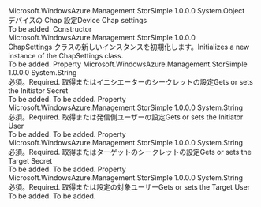 <Type Name="ChapSettings" FullName="Microsoft.WindowsAzure.Management.StorSimple.Models.ChapSettings">
  <TypeSignature Language="C#" Value="public class ChapSettings" />
  <TypeSignature Language="ILAsm" Value=".class public auto ansi beforefieldinit ChapSettings extends System.Object" />
  <TypeSignature Language="DocId" Value="T:Microsoft.WindowsAzure.Management.StorSimple.Models.ChapSettings" />
  <TypeSignature Language="VB.NET" Value="Public Class ChapSettings" />
  <TypeSignature Language="F#" Value="type ChapSettings = class" />
  <AssemblyInfo>
    <AssemblyName>Microsoft.WindowsAzure.Management.StorSimple</AssemblyName>
    <AssemblyVersion>1.0.0.0</AssemblyVersion>
  </AssemblyInfo>
  <Base>
    <BaseTypeName>System.Object</BaseTypeName>
  </Base>
  <Interfaces />
  <Docs>
    <summary>
            <span data-ttu-id="83509-101">デバイスの Chap 設定</span><span class="sxs-lookup"><span data-stu-id="83509-101">Device Chap settings</span></span>
            </summary>
    <remarks>To be added.</remarks>
  </Docs>
  <Members>
    <Member MemberName=".ctor">
      <MemberSignature Language="C#" Value="public ChapSettings ();" />
      <MemberSignature Language="ILAsm" Value=".method public hidebysig specialname rtspecialname instance void .ctor() cil managed" />
      <MemberSignature Language="DocId" Value="M:Microsoft.WindowsAzure.Management.StorSimple.Models.ChapSettings.#ctor" />
      <MemberSignature Language="VB.NET" Value="Public Sub New ()" />
      <MemberType>Constructor</MemberType>
      <AssemblyInfo>
        <AssemblyName>Microsoft.WindowsAzure.Management.StorSimple</AssemblyName>
        <AssemblyVersion>1.0.0.0</AssemblyVersion>
      </AssemblyInfo>
      <Parameters />
      <Docs>
        <summary>
            <span data-ttu-id="83509-102">ChapSettings クラスの新しいインスタンスを初期化します。</span><span class="sxs-lookup"><span data-stu-id="83509-102">Initializes a new instance of the ChapSettings class.</span></span>
            </summary>
        <remarks>To be added.</remarks>
      </Docs>
    </Member>
    <Member MemberName="InitiatorSecret">
      <MemberSignature Language="C#" Value="public string InitiatorSecret { get; set; }" />
      <MemberSignature Language="ILAsm" Value=".property instance string InitiatorSecret" />
      <MemberSignature Language="DocId" Value="P:Microsoft.WindowsAzure.Management.StorSimple.Models.ChapSettings.InitiatorSecret" />
      <MemberSignature Language="VB.NET" Value="Public Property InitiatorSecret As String" />
      <MemberSignature Language="F#" Value="member this.InitiatorSecret : string with get, set" Usage="Microsoft.WindowsAzure.Management.StorSimple.Models.ChapSettings.InitiatorSecret" />
      <MemberType>Property</MemberType>
      <AssemblyInfo>
        <AssemblyName>Microsoft.WindowsAzure.Management.StorSimple</AssemblyName>
        <AssemblyVersion>1.0.0.0</AssemblyVersion>
      </AssemblyInfo>
      <ReturnValue>
        <ReturnType>System.String</ReturnType>
      </ReturnValue>
      <Docs>
        <summary>
            <span data-ttu-id="83509-103">必須。</span><span class="sxs-lookup"><span data-stu-id="83509-103">Required.</span></span> <span data-ttu-id="83509-104">取得またはイニシエーターのシークレットの設定</span><span class="sxs-lookup"><span data-stu-id="83509-104">Gets or sets the Initiator Secret</span></span>
            </summary>
        <value>To be added.</value>
        <remarks>To be added.</remarks>
      </Docs>
    </Member>
    <Member MemberName="InitiatorUser">
      <MemberSignature Language="C#" Value="public string InitiatorUser { get; set; }" />
      <MemberSignature Language="ILAsm" Value=".property instance string InitiatorUser" />
      <MemberSignature Language="DocId" Value="P:Microsoft.WindowsAzure.Management.StorSimple.Models.ChapSettings.InitiatorUser" />
      <MemberSignature Language="VB.NET" Value="Public Property InitiatorUser As String" />
      <MemberSignature Language="F#" Value="member this.InitiatorUser : string with get, set" Usage="Microsoft.WindowsAzure.Management.StorSimple.Models.ChapSettings.InitiatorUser" />
      <MemberType>Property</MemberType>
      <AssemblyInfo>
        <AssemblyName>Microsoft.WindowsAzure.Management.StorSimple</AssemblyName>
        <AssemblyVersion>1.0.0.0</AssemblyVersion>
      </AssemblyInfo>
      <ReturnValue>
        <ReturnType>System.String</ReturnType>
      </ReturnValue>
      <Docs>
        <summary>
            <span data-ttu-id="83509-105">必須。</span><span class="sxs-lookup"><span data-stu-id="83509-105">Required.</span></span> <span data-ttu-id="83509-106">取得または発信側ユーザーの設定</span><span class="sxs-lookup"><span data-stu-id="83509-106">Gets or sets the Initiator User</span></span>
            </summary>
        <value>To be added.</value>
        <remarks>To be added.</remarks>
      </Docs>
    </Member>
    <Member MemberName="TargetSecret">
      <MemberSignature Language="C#" Value="public string TargetSecret { get; set; }" />
      <MemberSignature Language="ILAsm" Value=".property instance string TargetSecret" />
      <MemberSignature Language="DocId" Value="P:Microsoft.WindowsAzure.Management.StorSimple.Models.ChapSettings.TargetSecret" />
      <MemberSignature Language="VB.NET" Value="Public Property TargetSecret As String" />
      <MemberSignature Language="F#" Value="member this.TargetSecret : string with get, set" Usage="Microsoft.WindowsAzure.Management.StorSimple.Models.ChapSettings.TargetSecret" />
      <MemberType>Property</MemberType>
      <AssemblyInfo>
        <AssemblyName>Microsoft.WindowsAzure.Management.StorSimple</AssemblyName>
        <AssemblyVersion>1.0.0.0</AssemblyVersion>
      </AssemblyInfo>
      <ReturnValue>
        <ReturnType>System.String</ReturnType>
      </ReturnValue>
      <Docs>
        <summary>
            <span data-ttu-id="83509-107">必須。</span><span class="sxs-lookup"><span data-stu-id="83509-107">Required.</span></span> <span data-ttu-id="83509-108">取得またはターゲットのシークレットの設定</span><span class="sxs-lookup"><span data-stu-id="83509-108">Gets or sets the Target Secret</span></span>
            </summary>
        <value>To be added.</value>
        <remarks>To be added.</remarks>
      </Docs>
    </Member>
    <Member MemberName="TargetUser">
      <MemberSignature Language="C#" Value="public string TargetUser { get; set; }" />
      <MemberSignature Language="ILAsm" Value=".property instance string TargetUser" />
      <MemberSignature Language="DocId" Value="P:Microsoft.WindowsAzure.Management.StorSimple.Models.ChapSettings.TargetUser" />
      <MemberSignature Language="VB.NET" Value="Public Property TargetUser As String" />
      <MemberSignature Language="F#" Value="member this.TargetUser : string with get, set" Usage="Microsoft.WindowsAzure.Management.StorSimple.Models.ChapSettings.TargetUser" />
      <MemberType>Property</MemberType>
      <AssemblyInfo>
        <AssemblyName>Microsoft.WindowsAzure.Management.StorSimple</AssemblyName>
        <AssemblyVersion>1.0.0.0</AssemblyVersion>
      </AssemblyInfo>
      <ReturnValue>
        <ReturnType>System.String</ReturnType>
      </ReturnValue>
      <Docs>
        <summary>
            <span data-ttu-id="83509-109">必須。</span><span class="sxs-lookup"><span data-stu-id="83509-109">Required.</span></span> <span data-ttu-id="83509-110">取得または設定の対象ユーザー</span><span class="sxs-lookup"><span data-stu-id="83509-110">Gets or sets the Target User</span></span>
            </summary>
        <value>To be added.</value>
        <remarks>To be added.</remarks>
      </Docs>
    </Member>
  </Members>
</Type>